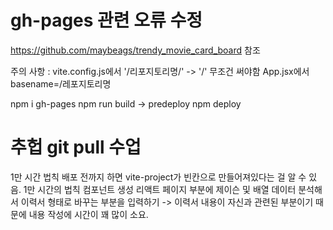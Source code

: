 # gh-pages 관련 오류 수정

https://github.com/maybeags/trendy_movie_card_board
참조

주의 사항 : vite.config.js에서
'/리포지토리명/' -> '/' 무조건 써야함
App.jsx에서 basename=/레포지토리명

npm i gh-pages
npm run build    ->  predeploy
npm deploy

# 추헙 git pull 수업

1만 시간 법칙 배포 전까지 하면 vite-project가 빈칸으로 만들어져있다는 걸 알 수 있음.
1만 시간의 법칙 컴포넌트 생성
리액트 페이지 부분에 제이슨 및 배열 데이터 분석해서 이력서 형태로 바꾸는 부분을 입력하기 -> 이력서 내용이 자신과 관련된 부분이기 때문에 내용 작성에 시간이 꽤 많이 소요.